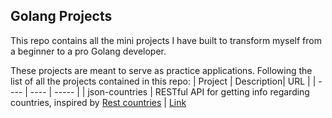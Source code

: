 ## Golang Projects

This repo contains all the mini projects I have built to transform myself from a beginner to a pro Golang developer.

These projects are meant to serve as practice applications.
Following the list of all the projects contained in this repo:
| Project | Description|  URL |
| ---- | ---- | ----- | 
| json-countries | RESTful API for getting info regarding countries, inspired by [Rest countries](https://restcountries.com/) | [Link](https://github.com/rakesh-gupta29/golang-projects/tree/json-countries/json-countries)
